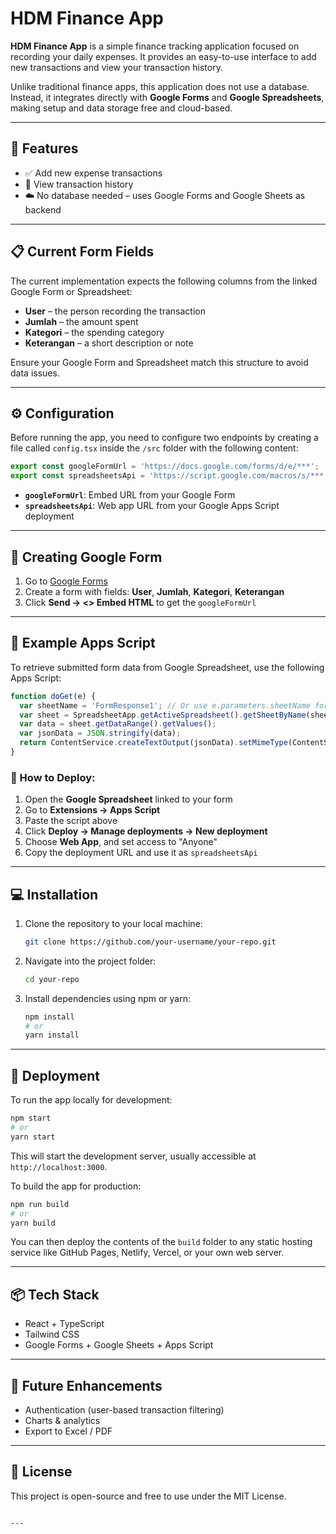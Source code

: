 # HDM Finance App

**HDM Finance App** is a simple finance tracking application focused on recording your daily expenses. It provides an easy-to-use interface to add new transactions and view your transaction history.

Unlike traditional finance apps, this application does not use a database. Instead, it integrates directly with **Google Forms** and **Google Spreadsheets**, making setup and data storage free and cloud-based.

---

## 🚀 Features

- ✅ Add new expense transactions
- 📄 View transaction history
- ☁️ No database needed – uses Google Forms and Google Sheets as backend

---

## 📋 Current Form Fields

The current implementation expects the following columns from the linked Google Form or Spreadsheet:

- **User** – the person recording the transaction  
- **Jumlah** – the amount spent  
- **Kategori** – the spending category  
- **Keterangan** – a short description or note

Ensure your Google Form and Spreadsheet match this structure to avoid data issues.

---

## ⚙️ Configuration

Before running the app, you need to configure two endpoints by creating a file called `config.tsx` inside the `/src` folder with the following content:

```ts
export const googleFormUrl = 'https://docs.google.com/forms/d/e/***';  
export const spreadsheetsApi = 'https://script.google.com/macros/s/***';
```

- **`googleFormUrl`**: Embed URL from your Google Form  
- **`spreadsheetsApi`**: Web app URL from your Google Apps Script deployment

---

## 📝 Creating Google Form

1. Go to [Google Forms](https://docs.google.com/forms/u/0/?hl=id)
2. Create a form with fields: **User**, **Jumlah**, **Kategori**, **Keterangan**
3. Click **Send → <> Embed HTML** to get the `googleFormUrl`

---

## 📡 Example Apps Script

To retrieve submitted form data from Google Spreadsheet, use the following Apps Script:

```javascript
function doGet(e) {
  var sheetName = 'FormResponse1'; // Or use e.parameters.sheetName for dynamic access
  var sheet = SpreadsheetApp.getActiveSpreadsheet().getSheetByName(sheetName);
  var data = sheet.getDataRange().getValues();
  var jsonData = JSON.stringify(data);
  return ContentService.createTextOutput(jsonData).setMimeType(ContentService.MimeType.JSON);
}
```

### 📌 How to Deploy:

1. Open the **Google Spreadsheet** linked to your form
2. Go to **Extensions → Apps Script**
3. Paste the script above
4. Click **Deploy → Manage deployments → New deployment**
5. Choose **Web App**, and set access to "Anyone"
6. Copy the deployment URL and use it as `spreadsheetsApi`

---

## 💻 Installation

1. Clone the repository to your local machine:  
   ```bash
   git clone https://github.com/your-username/your-repo.git
   ```
2. Navigate into the project folder:  
   ```bash
   cd your-repo
   ```
3. Install dependencies using npm or yarn:  
   ```bash
   npm install
   # or
   yarn install
   ```

---

## 🚀 Deployment

To run the app locally for development:

```bash
npm start
# or
yarn start
```

This will start the development server, usually accessible at `http://localhost:3000`.

To build the app for production:

```bash
npm run build
# or
yarn build
```

You can then deploy the contents of the `build` folder to any static hosting service like GitHub Pages, Netlify, Vercel, or your own web server.

---

## 📦 Tech Stack

- React + TypeScript  
- Tailwind CSS  
- Google Forms + Google Sheets + Apps Script  

---

## 🧪 Future Enhancements

- Authentication (user-based transaction filtering)  
- Charts & analytics  
- Export to Excel / PDF  

---

## 📄 License

This project is open-source and free to use under the MIT License.
```

---
